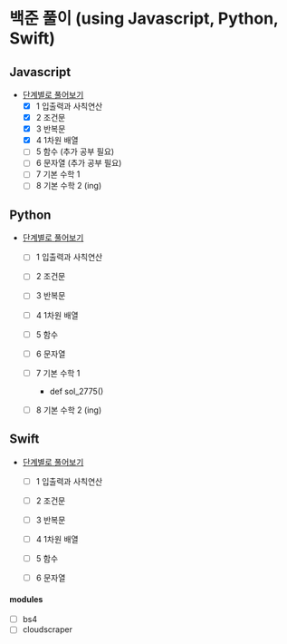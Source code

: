 # 백준 풀이 (using Javascript, Python, Swift)

## Javascript
- [단계별로 풀어보기](https://www.acmicpc.net/step)
	- [x] 1 입출력과 사칙연산
    - [x] 2 조건문
    - [x] 3 반복문
    - [x] 4 1차원 배열
    - [ ] 5 함수 (추가 공부 필요)
    - [ ] 6 문자열 (추가 공부 필요)
    - [ ] 7 기본 수학 1
    - [ ] 8 기본 수학 2 (ing)

## Python
- [단계별로 풀어보기](https://www.acmicpc.net/step)
	- [ ] 1 입출력과 사칙연산
    - [ ] 2 조건문
    - [ ] 3 반복문
    - [ ] 4 1차원 배열
    - [ ] 5 함수
    - [ ] 6 문자열
    - [ ] 7 기본 수학 1
        - def sol_2775()
    - [ ] 8 기본 수학 2 (ing)

    

## Swift
- [단계별로 풀어보기](https://www.acmicpc.net/step)
	- [ ] 1 입출력과 사칙연산
    - [ ] 2 조건문
    - [ ] 3 반복문
    - [ ] 4 1차원 배열
    - [ ] 5 함수
    - [ ] 6 문자열


#### modules
- [ ] bs4
- [ ] cloudscraper